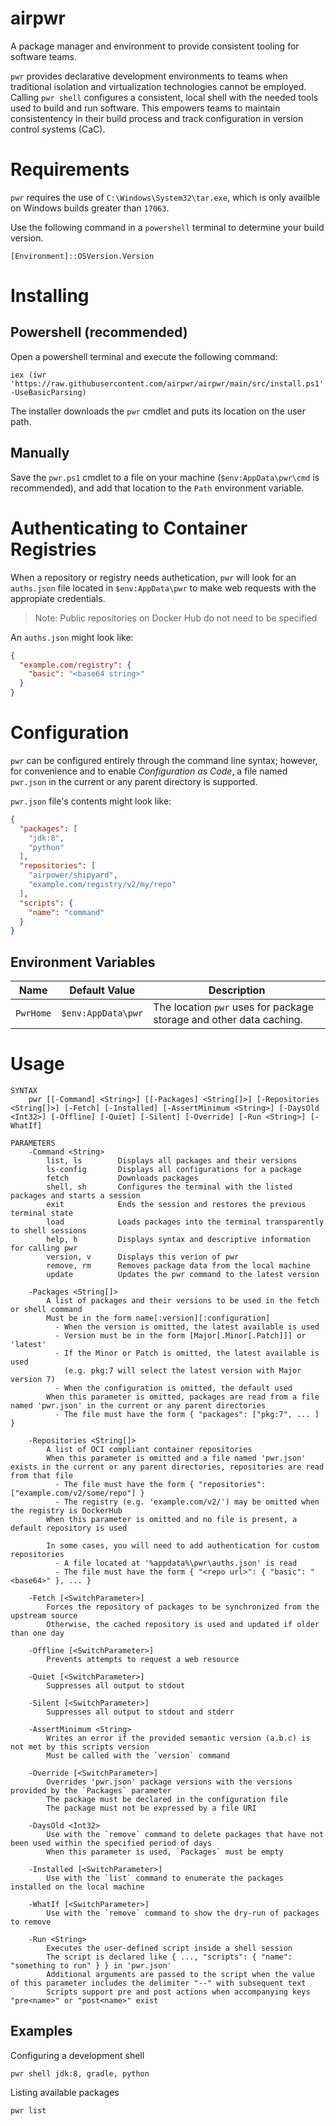 # airpwr

A package manager and environment to provide consistent tooling for software teams.

`pwr` provides declarative development environments to teams when traditional isolation and virtualization technologies cannot be employed. Calling `pwr shell` configures a consistent, local shell with the needed tools used to build and run software. This empowers teams to maintain consistentency in their build process and track configuration in version control systems (CaC).

# Requirements

`pwr` requires the use of `C:\Windows\System32\tar.exe`, which is only availble on Windows builds greater than `17063`.

Use the following command in a `powershell` terminal to determine your build version.

	[Environment]::OSVersion.Version

# Installing

## Powershell (recommended)

Open a powershell terminal and execute the following command:

	iex (iwr 'https://raw.githubusercontent.com/airpwr/airpwr/main/src/install.ps1' -UseBasicParsing)

The installer downloads the `pwr` cmdlet and puts its location on the user path.

## Manually

Save the `pwr.ps1` cmdlet to a file on your machine (`$env:AppData\pwr\cmd` is recommended), and add that location to the `Path` environment variable.

# Authenticating to Container Registries

When a repository or registry needs authetication, `pwr` will look for an `auths.json` file located in `$env:AppData\pwr` to make web requests with the appropiate credentials.

> Note: Public repositories on Docker Hub do not need to be specified

An `auths.json` might look like:
```json
{
  "example.com/registry": {
    "basic": "<base64 string>"
  }
}
```

# Configuration

`pwr` can be configured entirely through the command line syntax; however, for convenience and to enable *Configuration as Code*, a file named `pwr.json` in the current or any parent directory is supported.

`pwr.json` file's contents might look like:

```json
{
  "packages": [
    "jdk:8",
    "python"
  ],
  "repositories": [
    "airpower/shipyard",
    "example.com/registry/v2/my/repo"
  ],
  "scripts": {
    "name": "command"
  }
}
```

## Environment Variables
| Name | Default Value | Description |
|--|--|--|
| `PwrHome` | `$env:AppData\pwr` | The location `pwr` uses for package storage and other data caching. |

# Usage

	SYNTAX
		pwr [[-Command] <String>] [[-Packages] <String[]>] [-Repositories <String[]>] [-Fetch] [-Installed] [-AssertMinimum <String>] [-DaysOld <Int32>] [-Offline] [-Quiet] [-Silent] [-Override] [-Run <String>] [-WhatIf]
	
	PARAMETERS
		-Command <String>
			list, ls		Displays all packages and their versions
			ls-config		Displays all configurations for a package
			fetch			Downloads packages
			shell, sh		Configures the terminal with the listed packages and starts a session
			exit			Ends the session and restores the previous terminal state
			load			Loads packages into the terminal transparently to shell sessions
			help, h			Displays syntax and descriptive information for calling pwr
			version, v		Displays this verion of pwr
			remove, rm		Removes package data from the local machine
			update			Updates the pwr command to the latest version
	
		-Packages <String[]>
			A list of packages and their versions to be used in the fetch or shell command
			Must be in the form name[:version][:configuration]
			  - When the version is omitted, the latest available is used
			  - Version must be in the form [Major[.Minor[.Patch]]] or 'latest'
			  - If the Minor or Patch is omitted, the latest available is used
				(e.g. pkg:7 will select the latest version with Major version 7)
			  - When the configuration is omitted, the default used
			When this parameter is omitted, packages are read from a file named 'pwr.json' in the current or any parent directories
			  - The file must have the form { "packages": ["pkg:7", ... ] }
	
		-Repositories <String[]>
			A list of OCI compliant container repositories
			When this parameter is omitted and a file named 'pwr.json' exists in the current or any parent directories, repositories are read from that file
			  - The file must have the form { "repositories": ["example.com/v2/some/repo"] }
			  - The registry (e.g. 'example.com/v2/') may be omitted when the registry is DockerHub
			When this parameter is omitted and no file is present, a default repository is used
	
			In some cases, you will need to add authentication for custom repositories
			  - A file located at '%appdata%\pwr\auths.json' is read
			  - The file must have the form { "<repo url>": { "basic": "<base64>" }, ... }
	
		-Fetch [<SwitchParameter>]
			Forces the repository of packages to be synchronized from the upstream source
			Otherwise, the cached repository is used and updated if older than one day
	
		-Offline [<SwitchParameter>]
			Prevents attempts to request a web resource
	
		-Quiet [<SwitchParameter>]
			Suppresses all output to stdout
	
		-Silent [<SwitchParameter>]
			Suppresses all output to stdout and stderr
	
		-AssertMinimum <String>
			Writes an error if the provided semantic version (a.b.c) is not met by this scripts version
			Must be called with the `version` command
	
		-Override [<SwitchParameter>]
			Overrides 'pwr.json' package versions with the versions provided by the `Packages` parameter
			The package must be declared in the configuration file
			The package must not be expressed by a file URI
	
		-DaysOld <Int32>
			Use with the `remove` command to delete packages that have not been used within the specified period of days
			When this parameter is used, `Packages` must be empty
	
		-Installed [<SwitchParameter>]
			Use with the `list` command to enumerate the packages installed on the local machine
	
		-WhatIf [<SwitchParameter>]
			Use with the `remove` command to show the dry-run of packages to remove
	
		-Run <String>
			Executes the user-defined script inside a shell session
			The script is declared like { ..., "scripts": { "name": "something to run" } } in 'pwr.json'
			Additional arguments are passed to the script when the value of this parameter includes the delimiter "--" with subsequent text
			Scripts support pre and post actions when accompanying keys "pre<name>" or "post<name>" exist

## Examples

Configuring a development shell

	pwr shell jdk:8, gradle, python

Listing available packages

	pwr list
